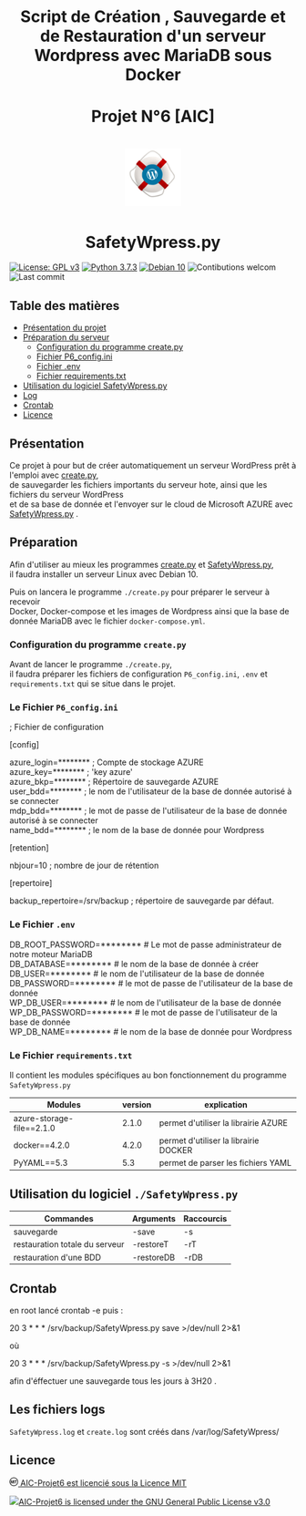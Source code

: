 # <div align="center"> Script de Création , Sauvegarde et de Restauration d'un serveur Wordpress avec MariaDB sous Docker </div>

# <div align="center"> Projet N°6 [AIC] </div>

# <p align="center"><img width=20% src="https://github.com/Gaffarel/AIC-Projet6/blob/master/images/logo.png"></p>

# <div align="center">SafetyWpress.py</div>

[![License: GPL v3](https://img.shields.io/badge/License-GPLv3-blue.svg)](LICENSE)
[![Python 3.7.3](https://badgen.net/badge/python/3.7.3)](https://www.python.org/downloads/release/python-373/)
[![Debian 10](https://badgen.net/badge/Debian/10)](https://www.debian.org/)
![Contibutions welcom](https://img.shields.io/badge/contributions-welcom-orange.svg)
![Last commit](https://img.shields.io/github/last-commit/Gaffarel/AIC-Projet6)

## Table des matières
- [Présentation du projet](#pr%C3%A9sentation)
- [Préparation du serveur](#pr%C3%A9paration)
  - [Configuration du programme create.py](#configuration-du-programme-createpy)
  - [Fichier P6_config.ini](#le-fichier-p6_configini)
  - [Fichier .env](#le-fichier-env)
  - [Fichier requirements.txt](#le-fichier-requirementstxt)
- [Utilisation du logiciel SafetyWpress.py](#utilisation-du-logiciel-safetywpresspy)
- [Log](#les-fichiers-logs)
- [Crontab](#crontab)
- [Licence](#licence)

## Présentation

Ce projet à pour but de créer automatiquement un serveur WordPress prêt à l'emploi avec [create.py](https://github.com/Gaffarel/AIC-Projet6/blob/master/create.py),  
de sauvegarder les fichiers importants du serveur hote, ainsi que les fichiers du serveur WordPress  
et de sa base de donnée et l'envoyer sur le cloud de Microsoft AZURE avec  [SafetyWpress.py](https://github.com/Gaffarel/AIC-Projet6/blob/master/SafetyWpress.py) .


## Préparation

Afin d'utiliser au mieux les programmes [create.py](https://github.com/Gaffarel/AIC-Projet6/blob/master/create.py) et [SafetyWpress.py](https://github.com/Gaffarel/AIC-Projet6/blob/master/SafetyWpress.py),  
il faudra installer un serveur Linux avec Debian 10.

Puis on lancera le programme `./create.py` pour préparer le serveur à recevoir  
Docker, Docker-compose et les images de Wordpress ainsi que la base de donnée MariaDB avec le fichier `docker-compose.yml`.

### Configuration du programme `create.py`

Avant de lancer le programme `./create.py`,  
il faudra préparer les fichiers de configuration `P6_config.ini`, `.env` et `requirements.txt` qui se situe dans le projet.

### Le Fichier `P6_config.ini`

; Fichier de configuration

[config]

azure_login=******** ; Compte de stockage AZURE  
azure_key=******** ; 'key azure'  
azure_bkp=******** ; Répertoire de sauvegarde AZURE  
user_bdd=******** ; le nom de l'utilisateur de la base de donnée autorisé à se connecter  
mdp_bdd=******** ; le mot de passe de l'utilisateur de la base de donnée autorisé à se connecter  
name_bdd=******** ; le nom de la base de donnée pour Wordpress  

[retention]

nbjour=10 ; nombre de jour de rétention

[repertoire]

backup_repertoire=/srv/backup ; répertoire de sauvegarde par défaut.  

### Le Fichier `.env`

DB_ROOT_PASSWORD=********  # Le mot de passe administrateur de notre moteur MariaDB  
DB_DATABASE=********  # le nom de la base de donnée à créer  
DB_USER=********  # le nom de l'utilisateur de la base de donnée  
DB_PASSWORD=********  # le mot de passe de l'utilisateur de la base de donnée  
WP_DB_USER=********  # le nom de l'utilisateur de la base de donnée  
WP_DB_PASSWORD=********  # le mot de passe de l'utilisateur de la base de donnée  
WP_DB_NAME=********  # le nom de la base de donnée pour Wordpress  

### Le Fichier `requirements.txt`
Il contient les modules spécifiques au bon fonctionnement du programme `SafetyWpress.py`  

| Modules                  | version | explication                          |
|--------------------------|---------|--------------------------------------|
|azure-storage-file==2.1.0 | 2.1.0   | permet d'utiliser la librairie AZURE |
|docker==4.2.0             | 4.2.0   | permet d'utiliser la librairie DOCKER|
|PyYAML==5.3               | 5.3     | permet de parser les fichiers YAML   |

## Utilisation du logiciel `./SafetyWpress.py`

| Commandes                      | Arguments     | Raccourcis     |
|--------------------------------|---------------|----------------|
| sauvegarde                     | -save         | -s             |
| restauration totale du serveur | -restoreT     | -rT            |
| restauration d'une BDD         | -restoreDB    | -rDB           |

## Crontab

en root lancé crontab -e puis :

20 3 * * *  /srv/backup/SafetyWpress.py save >/dev/null 2>&1

où

20 3 * * *  /srv/backup/SafetyWpress.py -s >/dev/null 2>&1

afin d'éffectuer une sauvegarde tous les jours à 3H20 .

## Les fichiers logs

`SafetyWpress.log` et `create.log` sont créés dans /var/log/SafetyWpress/

## Licence

 <p><a href="https://github.com/Gaffarel/AIC-Projet6/blob/master/LICENSE">
 <img width=3% src="https://github.com/Gaffarel/AIC-Projet6/blob/master/images/mit.png"> AIC-Projet6 est licencié sous la Licence MIT
 </a></p>

 <p><a href="https://github.com/Gaffarel/AIC-Projet6/blob/master/LICENSE">
 <img width=6% src="https://www.gnu.org/graphics/gplv3-or-later.svg">AIC-Projet6 is licensed under the GNU General Public License v3.0
 </a></p>